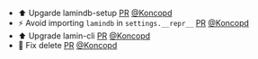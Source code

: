- ⬆️ Upgarde lamindb-setup [PR](https://github.com/laminlabs/lamindb/pull/2912) [@Koncopd](https://github.com/Koncopd)
- ⚡️ Avoid importing `lamindb` in `settings.__repr__` [PR](https://github.com/laminlabs/lamindb-setup/pull/1082) [@Koncopd](https://github.com/Koncopd)
- ⬆️ Upgrade lamin-cli [PR](https://github.com/laminlabs/lamindb/pull/2911) [@Koncopd](https://github.com/Koncopd)
- 🐛 Fix delete [PR](https://github.com/laminlabs/lamin-cli/pull/142) [@Koncopd](https://github.com/Koncopd)
